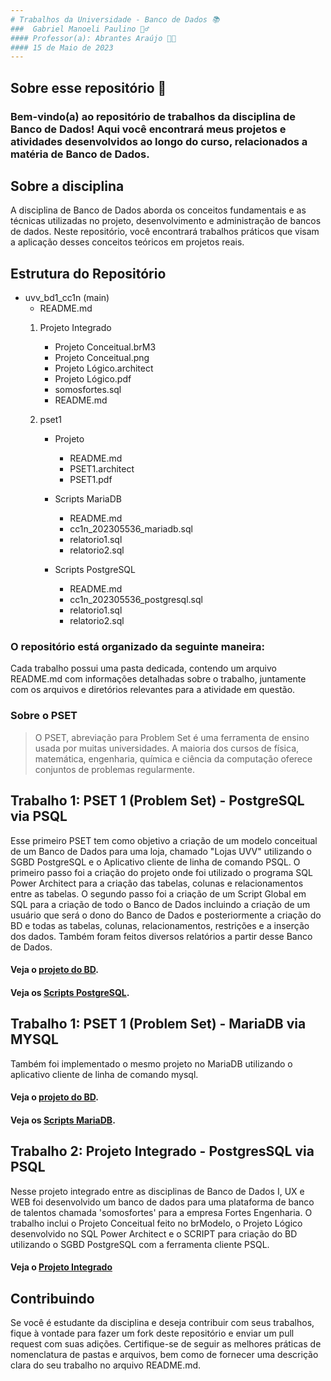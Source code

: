 ```yaml
---
# Trabalhos da Universidade - Banco de Dados 📚
###  Gabriel Manoeli Paulino 🙋‍♂‍                                     
#### Professor(a): Abrantes Araújo 👨‍🏫
#### 15 de Maio de 2023
---
```

## Sobre esse repositório 📂
### Bem-vindo(a) ao repositório de trabalhos da disciplina de Banco de Dados! Aqui você encontrará meus projetos e atividades desenvolvidos ao longo do curso, relacionados a matéria de Banco de Dados.

## Sobre a disciplina 
A disciplina de Banco de Dados aborda os conceitos fundamentais e as técnicas utilizadas no projeto, desenvolvimento e administração de bancos de dados. Neste repositório, você encontrará trabalhos práticos que visam a aplicação desses conceitos teóricos em projetos reais.

## Estrutura do Repositório

- uvv_bd1_cc1n (main)
  - README.md
  1. Projeto Integrado
     - Projeto Conceitual.brM3
     - Projeto Conceitual.png
     - Projeto Lógico.architect
     - Projeto Lógico.pdf
     - somosfortes.sql
     - README.md
  
  2. pset1
     - Projeto
        - README.md
        - PSET1.architect 
        - PSET1.pdf 
     - Scripts MariaDB
        - README.md
        - cc1n_202305536_mariadb.sql 
        - relatorio1.sql
        - relatorio2.sql
        
     - Scripts PostgreSQL
       - README.md
       - cc1n_202305536_postgresql.sql
       - relatorio1.sql
       - relatorio2.sql
       
### O repositório está organizado da seguinte maneira:



Cada trabalho possui uma pasta dedicada, contendo um arquivo README.md com informações detalhadas sobre o trabalho, juntamente com os arquivos e diretórios relevantes para a atividade em questão.

### Sobre o PSET 

> O PSET, abreviação para Problem Set é uma ferramenta de ensino usada por muitas universidades. A maioria dos cursos de física, matemática, engenharia, química e ciência da computação oferece conjuntos de problemas regularmente. 

## Trabalho 1: PSET 1 (Problem Set) - PostgreSQL via PSQL

Esse primeiro PSET tem como objetivo a criação de um modelo conceitual de um Banco de Dados para uma loja, chamado "Lojas UVV" utilizando o SGBD PostgreSQL e o Aplicativo cliente de linha de comando PSQL. O primeiro passo foi a criação do projeto onde foi utilizado o programa SQL Power Architect para a criação das tabelas, colunas e relacionamentos entre as tabelas. O segundo passo foi a criação de um Script Global em SQL para a criação de todo o Banco de Dados incluindo a criação de um usuário que será o dono do Banco de Dados e posteriormente a criação do BD e todas as tabelas, colunas, relacionamentos, restrições e a inserção dos dados. Também foram feitos diversos relatórios a partir desse Banco de Dados.

#### Veja o [projeto do BD](https://github.com/GabrielmPaulino/uvv_bd1_cc1n/blob/main/pset1/Projeto).
#### Veja os [Scripts PostgreSQL](https://github.com/GabrielmPaulino/uvv_bd1_cc1n/tree/main/pset1/Scripts%20PostgreSQL).

## Trabalho 1: PSET 1 (Problem Set) - MariaDB via MYSQL

Também foi implementado o mesmo projeto no MariaDB utilizando o aplicativo cliente de linha de comando mysql.

#### Veja o [projeto do BD](https://github.com/GabrielmPaulino/uvv_bd1_cc1n/blob/main/pset1/Projeto).
#### Veja os [Scripts MariaDB](https://github.com/GabrielmPaulino/uvv_bd1_cc1n/tree/main/pset1/Scripts%20MariaDB).

## Trabalho 2: Projeto Integrado - PostgresSQL via PSQL

Nesse projeto integrado entre as disciplinas de Banco de Dados I, UX e WEB foi desenvolvido um banco de dados para uma plataforma de banco de talentos chamada 'somosfortes' para a empresa Fortes Engenharia. O trabalho inclui o Projeto Conceitual feito no brModelo, o Projeto Lógico desenvolvido no SQL Power Architect e o SCRIPT para criação do BD utilizando o SGBD PostgreSQL com a ferramenta cliente PSQL.

#### Veja o [Projeto Integrado](https://github.com/GabrielmPaulino/uvv_bd1_cc1n/tree/main/Projeto%20Integrado)

## Contribuindo
Se você é estudante da disciplina e deseja contribuir com seus trabalhos, fique à vontade para fazer um fork deste repositório e enviar um pull request com suas adições. Certifique-se de seguir as melhores práticas de nomenclatura de pastas e arquivos, bem como de fornecer uma descrição clara do seu trabalho no arquivo README.md.
